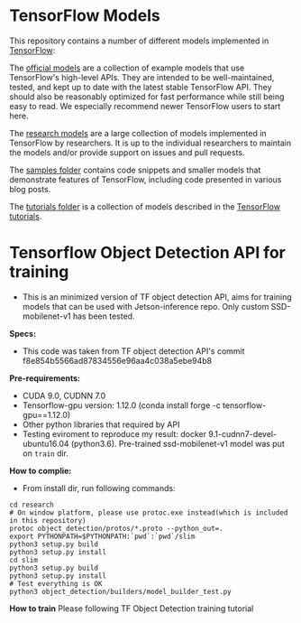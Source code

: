 # TensorFlow Models

This repository contains a number of different models implemented in [TensorFlow](https://www.tensorflow.org):

The [official models](official) are a collection of example models that use TensorFlow's high-level APIs. They are intended to be well-maintained, tested, and kept up to date with the latest stable TensorFlow API. They should also be reasonably optimized for fast performance while still being easy to read. We especially recommend newer TensorFlow users to start here.

The [research models](research) are a large collection of models implemented in TensorFlow by researchers. It is up to the individual researchers to maintain the models and/or provide support on issues and pull requests.

The [samples folder](samples) contains code snippets and smaller models that demonstrate features of TensorFlow, including code presented in various blog posts.

The [tutorials folder](tutorials) is a collection of models described in the [TensorFlow tutorials](https://www.tensorflow.org/tutorials/).

# Tensorflow Object Detection API for training 
- This is an minimized version of TF object detection API, aims for training models that can be used with Jetson-inference repo. Only custom SSD-mobilenet-v1 has been tested.

**Specs:**
- This code was taken from TF object detection API's commit f8e854b5566ad87834556e96aa4c038a5ebe94b8

**Pre-requirements:**
- CUDA 9.0, CUDNN 7.0
- Tensorflow-gpu version: 1.12.0 (conda install forge -c tensorflow-gpu==1.12.0)
- Other python libraries that required by API
- Testing eviroment to reproduce my result: docker 9.1-cudnn7-devel-ubuntu16.04 (python3.6). Pre-trained ssd-mobilenet-v1 model was put on ```train``` dir.

**How to complie:**
- From install dir, run following commands:
```
cd research
# On window platform, please use protoc.exe instead(which is included in this repository)
protoc object_detection/protos/*.proto --python_out=.
export PYTHONPATH=$PYTHONPATH:`pwd`:`pwd`/slim
python3 setup.py build
python3 setup.py install
cd slim
python3 setup.py build
python3 setup.py install
# Test everything is OK
python3 object_detection/builders/model_builder_test.py
```
**How to train**
Please following TF Object Detection training tutorial


